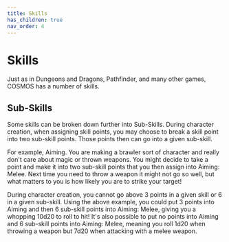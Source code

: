 ```yaml
---
title: Skills
has_children: true
nav_order: 4
---
```


# Skills

Just as in Dungeons and Dragons, Pathfinder, and many other games, COSMOS has a number of skills.

## Sub-Skills

Some skills can be broken down further into Sub-Skills. During character creation, when assigning skill points, you may choose to break a skill point into two sub-skill points. Those points then can go into a given sub-skill.

For example, Aiming. You are making a brawler sort of character and really don't care about magic or thrown weapons. You might decide to take a point and make it into two sub-skill points that you then assign into Aiming: Melee. Next time you need to throw a weapon it might not go so well, but what matters to you is how likely you are to strike your target!

During character creation, you cannot go above 3 points in a given skill or 6 in a given sub-skill. Using the above example, you could put 3 points into Aiming and then 6 sub-skill points into Aiming: Melee, giving you a whopping 10d20 to roll to hit! It's also possible to put no points into Aiming and 6 sub-skill points into Aiming: Melee, meaning you roll 1d20 when throwing a weapon but 7d20 when attacking with a melee weapon.
